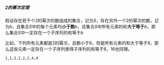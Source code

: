 ##### 2的幂次定理

假设存在若干个$2$的幂次的数组成的集合，记为$S$，存在另外一个$2$的幂次的数，记为$b$，且集合$S$中的每个元素均**小于数**$b$，且集合$S$中所有元素的和**大于等于**$b$，那么集合$S$中一定存在一个子序列的和等于$b$



比如，下列所有元素都是2的幂次，且都小于8，但是所有元素的和大于等于8，那么这些元素一定存在一个子序列使得子序列的和等于8，16也同理。

```
1,1,2,2,2,2,4,4
```

